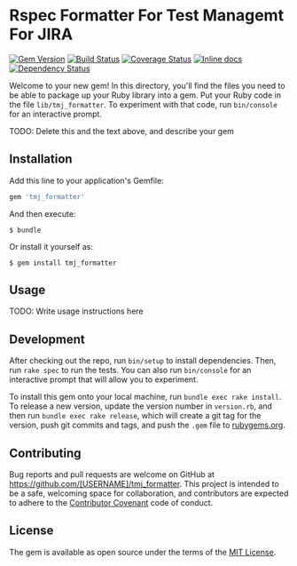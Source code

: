 # Rspec Formatter For Test Managemt For JIRA 
[![Gem Version](https://badge.fury.io/rb/tmj_formatter.svg)](https://badge.fury.io/rb/tmj_formatter)
[![Build Status](https://travis-ci.org/automation-wizards/tmj_formatter.svg?branch=master)](https://travis-ci.org/automation-wizards/tmj_formatter)
[![Coverage Status](https://coveralls.io/repos/github/automation-wizards/tmj_formatter/badge.svg?branch=master)](https://coveralls.io/github/automation-wizards/tmj_formatter?branch=master)
[![Inline docs](http://inch-ci.org/github/automation-wizards/tmj_formatter.svg?branch=master)](http://inch-ci.org/github/automation-wizards/tmj_formatter)
[![Dependency Status](https://gemnasium.com/badges/github.com/automation-wizards/tmj_formatter.svg)](https://gemnasium.com/github.com/automation-wizards/tmj_formatter)


Welcome to your new gem! In this directory, you'll find the files you need to be able to package up your Ruby library into a gem. Put your Ruby code in the file `lib/tmj_formatter`. To experiment with that code, run `bin/console` for an interactive prompt.

TODO: Delete this and the text above, and describe your gem

## Installation

Add this line to your application's Gemfile:

```ruby
gem 'tmj_formatter'
```

And then execute:

    $ bundle

Or install it yourself as:

    $ gem install tmj_formatter

## Usage

TODO: Write usage instructions here

## Development

After checking out the repo, run `bin/setup` to install dependencies. Then, run `rake spec` to run the tests. You can also run `bin/console` for an interactive prompt that will allow you to experiment.

To install this gem onto your local machine, run `bundle exec rake install`. To release a new version, update the version number in `version.rb`, and then run `bundle exec rake release`, which will create a git tag for the version, push git commits and tags, and push the `.gem` file to [rubygems.org](https://rubygems.org).

## Contributing

Bug reports and pull requests are welcome on GitHub at https://github.com/[USERNAME]/tmj_formatter. This project is intended to be a safe, welcoming space for collaboration, and contributors are expected to adhere to the [Contributor Covenant](http://contributor-covenant.org) code of conduct.


## License

The gem is available as open source under the terms of the [MIT License](http://opensource.org/licenses/MIT).

